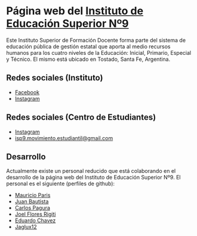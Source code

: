 # Página web del [Instituto de Educación Superior Nº9](http://www.isp9.edu.ar)

Este Instituto Superior de Formación Docente forma
parte del sistema de educación pública de gestión estatal
que aporta al medio recursos humanos para los cuatro niveles de la Educación: Inicial, Primario, Especial y Técnico. El mismo está ubicado   en Tostado, Santa Fe, Argentina.

## Redes sociales (Instituto)

 - [Facebook](https://www.facebook.com/Instituto-Superior-de-Profesorado-N9-410148382374391/)
 - [Instagram](https://www.instagram.com/instituto_superior9/)

## Redes sociales (Centro de Estudiantes)
 - [Instagram](https://www.instagram.com/impulso_estudiantil22/)
 - <isp9.movimiento.estudiantil@gmail.com>

## Desarrollo
Actualmente existe un personal reducido que está colaborando en el desarrollo de la página web
del Instituto de Educación Superior Nº9. El personal es el siguiente (perfiles de github):
- [Mauricio Paris](https://github.com/MauriParis)
- [Juan Bautista](https://github.com/Bautyzan)
- [Carlos Pagura](https://github.com/calipagura)
- [Joel Flores Rigiti](https://github.com/jfloresrigiti)
- [Eduardo Chavez](https://github.com/educh055)
- [Jaglux12](https://github.com/jaglux12)
